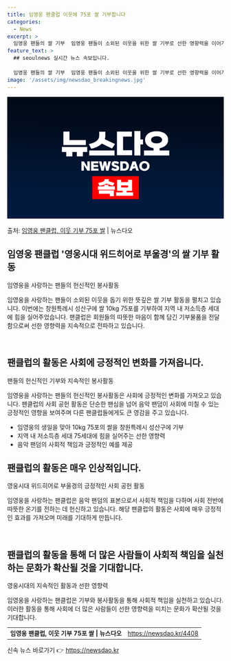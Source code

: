 ```yaml
---
title: 임영웅 팬클럽 이웃에 75포 쌀 기부합니다
categories:
  - News
excerpt: >
  임영웅 팬들의 쌀 기부  임영웅 팬들이 소외된 이웃을 위한 쌀 기부로 선한 영향력을 이어가며 아름다운 팬덤 …
feature_text: >
  ## seoulnews 실시간 뉴스 속보입니다.

  임영웅 팬들의 쌀 기부  임영웅 팬들이 소외된 이웃을 위한 쌀 기부로 선한 영향력을 이어가며 아름다운 팬덤 …
image: '/assets/img/newsdao_breakingnews.jpg'
---
```


![뉴스다오 속보](/assets/img/newsdao_breakingnews.jpg)

<p>출처: <a href="https://newsdao.kr/4408" rel="dofollow">임영웅 팬클럽, 이웃 기부 75포 쌀</a> | 뉴스다오</p>

<h2 data-ke-size="size26">임영웅 팬클럽 '영웅시대 위드히어로 부울경'의 쌀 기부 활동</h2>
임영웅을 사랑하는 팬들의 헌신적인 봉사활동

임영웅을 사랑하는 팬들이 소외된 이웃을 돕기 위한 뜻깊은 쌀 기부 활동을 펼치고 있습니다. 이번에는 창원특례시 성산구에 쌀 10kg 75포를 기부하여 지역 내 저소득층 세대에 힘을 실어주었습니다. 팬클럽은 회원들의 따뜻한 마음이 함께 담긴 기부물품을 전달함으로써 선한 영향력을 지속적으로 전파하고 있습니다.

<p data-ke-size="size16">&nbsp;</p>

<h2 data-ke-size="size26">팬클럽의 활동은 사회에 긍정적인 변화를 가져옵니다.</h2>
팬들의 헌신적인 기부와 지속적인 봉사활동

임영웅을 사랑하는 팬들의 헌신적인 봉사활동은 사회에 긍정적인 변화를 가져오고 있습니다. 팬클럽의 사회 공헌 활동은 단순한 팬심을 넘어 음악 팬덤이 사회에 미칠 수 있는 긍정적인 영향을 보여주며 다른 팬클럽들에게도 큰 영감을 주고 있습니다.

<ul>
  <li>임영웅의 생일을 맞아 10kg 75포의 쌀을 창원특례시 성산구에 기부</li>
  <li>지역 내 저소득층 세대 75세대에 힘을 실어주는 선한 영향력</li>
  <li>음악 팬덤의 사회적 책임과 긍정적인 예를 제공</li>
</ul>

<h2 data-ke-size="size26">팬클럽의 활동은 매우 인상적입니다.</h2>
영웅시대 위드히어로 부울경의 긍정적인 사회 공헌 활동

임영웅을 사랑하는 팬클럽은 음악 팬덤의 표본으로서 사회적 책임을 다하며 사회 전반에 따뜻한 온기를 전하는 데 헌신하고 있습니다. 해당 팬클럽의 활동은 사회에 매우 긍정적인 효과를 가져오며 미래를 기대하게 만듭니다.

<p data-ke-size="size16">&nbsp;</p>

<h2 data-ke-size="size26">팬클럽의 활동을 통해 더 많은 사람들이 사회적 책임을 실천하는 문화가 확산될 것을 기대합니다.</h2>
영웅시대의 지속적인 활동과 선한 영향력

임영웅을 사랑하는 팬클럽은 기부와 봉사활동을 통해 사회적 책임을 실천하고 있습니다. 이러한 활동을 통해 사회에 더 많은 사람들이 선한 영향력을 미치는 문화가 확산될 것을 기대합니다.

<table>
  <tr>
    <td style="text-align: center; height: 17px;"><b>임영웅 팬클럽, 이웃 기부 75포 쌀 | 뉴스다오</b></td>
    <td style="text-align: center; height: 17px;"><a href="https://newsdao.kr/4408">https://newsdao.kr/4408</a></td>
  </tr>
</table> 

신속 뉴스 바로가기 👉 <a href="https://newsdao.kr" rel="dofollow">https://newsdao.kr</a>


